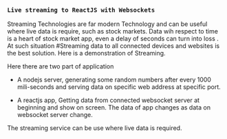 ### `Live streaming to ReactJS with Websockets`

Streaming Technologies are far modern Technology and can be useful where live data is require, such as stock markets. Data wih respect to time is a heart of stock market  app, even a delay of seconds can turn into loss . At such situation #Streaming data to all connected devices and websites is the best solution. Here is a demonstration of Streaming.

 Here there are two part of application
- A nodejs server, generating some random numbers after every 1000 mili-seconds and serving data on specific web address at specific port.

- A reactjs app, Getting data from connected  websocket server at beginning and show on screen. The data of app changes as data on websocket server change.

The streaming service can be use where live data is required.
